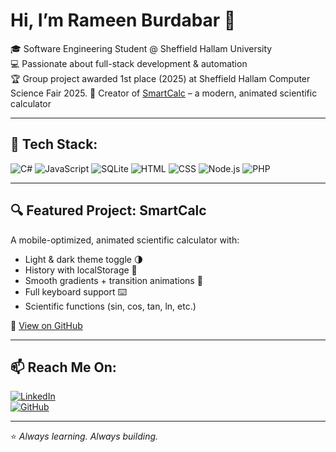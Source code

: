 # Hi, I’m Rameen Burdabar 👋

🎓 Software Engineering Student @ Sheffield Hallam University  
💻 Passionate about full-stack development & automation  
🏆 Group project awarded 1st place (2025) at Sheffield Hallam Computer Science Fair 2025.
🧮 Creator of [SmartCalc](https://github.com/R56123/smartcalc) – a modern, animated scientific calculator

---

## 🧠 Tech Stack:
![C#](https://img.shields.io/badge/C%23-239120?style=flat&logo=c-sharp&logoColor=white)
![JavaScript](https://img.shields.io/badge/JavaScript-F7DF1E?style=flat&logo=javascript&logoColor=black)
![SQLite](https://img.shields.io/badge/SQLite-003B57?style=flat&logo=sqlite&logoColor=white)
![HTML](https://img.shields.io/badge/HTML5-E34F26?style=flat&logo=html5&logoColor=white)
![CSS](https://img.shields.io/badge/CSS3-1572B6?style=flat&logo=css3&logoColor=white)
![Node.js](https://img.shields.io/badge/Node.js-339933?style=flat&logo=node.js&logoColor=white)
![PHP](https://img.shields.io/badge/PHP-777BB4?style=flat&logo=php&logoColor=white)

---

## 🔍 Featured Project: SmartCalc
A mobile-optimized, animated scientific calculator with:
- Light & dark theme toggle 🌗  
- History with localStorage 📜  
- Smooth gradients + transition animations 🎨  
- Full keyboard support ⌨️  
- Scientific functions (sin, cos, tan, ln, etc.)

🔗 [View on GitHub](https://github.com/R56123/smartcalc)

---

## 📫 Reach Me On:

[![LinkedIn](https://img.shields.io/badge/-LinkedIn-blue?style=flat&logo=linkedin&logoColor=white)](https://www.linkedin.com/in/rameenburdabar)  
[![GitHub](https://img.shields.io/badge/-GitHub-181717?style=flat&logo=github&logoColor=white)](https://github.com/R56123)

---

⭐ *Always learning. Always building.*

